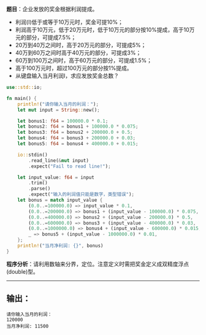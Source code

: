 **题目**：企业发放的奖金根据利润提成。

- 利润(I)低于或等于10万元时，奖金可提10%；
- 利润高于10万元，低于20万元时，低于10万元的部分按10%提成，高于10万元的部分，可提成7.5%；
- 20万到40万之间时，高于20万元的部分，可提成5%；
- 40万到60万之间时高于40万元的部分，可提成3%；
- 60万到100万之间时，高于60万元的部分，可提成1.5%；
- 高于100万元时，超过100万元的部分按1%提成。
- 从键盘输入当月利润I，求应发放奖金总数？

```rust
use::std::io;

fn main() {
    println!("请你输入当月的利润：");
    let mut input = String::new();

    let bonus1: f64 = 100000.0 * 0.1;
    let bonus2: f64 = bonus1 + 100000.0 * 0.075;
    let bonus3: f64 = bonus2 + 200000.0 + 0.5;
    let bonus4: f64 = bonus3 + 200000.0 + 0.03;
    let bonus5: f64 = bonus4 + 400000.0 + 0.015;

    io::stdin()
        .read_line(&mut input)
        .expect("Fail to read line!");

    let input_value: f64 = input
        .trim()
        .parse()
        .expect("输入的利润值只能是数字，类型错误");
    let bonus = match input_value {
        (0.0..=100000.0) => input_value * 0.1,
        (0.0..=200000.0) => bonus1 + (input_value - 100000.0) * 0.075,
        (0.0..=400000.0) => bonus2 + (input_value - 200000.0) * 0.5,
        (0.0..=600000.0) => bonus3 + (input_value - 400000.0) * 0.03,
        (0.0..=1000000.0) => bonus4 + (input_value - 600000.0) * 0.015,
        _ => bonus5 + (input_value - 1000000.0) * 0.01,
    };
    println!("当月净利润: {}", bonus)
}
```
**程序分析**：请利用数轴来分界，定位。注意定义时需把奖金定义成双精度浮点(double)型。

-----
## 输出：
```
请你输入当月的利润：
120000
当月净利润: 11500
```